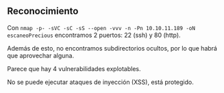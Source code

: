 ## Reconocimiento

Con `nmap -p- -sVC -sC -sS --open -vvv -n -Pn 10.10.11.189 -oN escaneoPrecious` encontramos 2 puertos: 22 (ssh) y 80 (http).

Además de esto, no encontramos subdirectorios ocultos, por lo que habrá que aprovechar alguna.

Parece que hay 4 vulnerabilidades explotables.

No se puede ejecutar ataques de inyección (XSS), está protegido.


